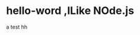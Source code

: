 # hello-word ,ILike NOde.js
a test hh


<!-- 使用Git插件在使用“Ctrl+Shift+p”打开命令窗口，输入“Git:init”时在出现的框中输入你要存放Git的路径 -->